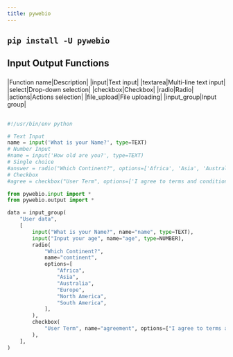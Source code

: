```yaml
---
title: pywebio
---
```


## `pip install -U pywebio`
## **Input Output Functions**
### 
|Function name|Description| 
|input|Text input| 
|textarea|Multi-line text input| 
|select|Drop-down selection| 
|checkbox|Checkbox| 
|radio|Radio| 
|actions|Actions selection| 
|file_upload|File uploading| 
|input_group|Input group|
##
## 
```python
#!/usr/bin/env python

# Text Input
name = input('What is your Name?', type=TEXT)
# Number Input
#name = input('How old are you?', type=TEXT)
# Single choice
#answer = radio("Which Continent?", options=['Africa', 'Asia', 'Australia', 'Europe', 'North America', 'South America'])
# Checkbox
#agree = checkbox("User Term", options=['I agree to terms and conditions'])

from pywebio.input import *
from pywebio.output import *

data = input_group(
    "User data",
    [
        input("What is your Name?", name="name", type=TEXT),
        input("Input your age", name="age", type=NUMBER),
        radio(
            "Which Continent?",
            name="continent",
            options=[
                "Africa",
                "Asia",
                "Australia",
                "Europe",
                "North America",
                "South America",
            ],
        ),
        checkbox(
            "User Term", name="agreement", options=["I agree to terms and conditions"]
        ),
    ],
)
```
##
